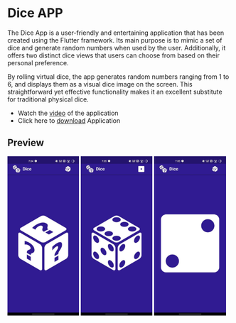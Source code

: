 # Dice APP

The Dice App is a user-friendly and entertaining application that has been created using the Flutter framework. Its main purpose is to mimic a set of dice and generate random numbers when used by the user. Additionally, it offers two distinct dice views that users can choose from based on their personal preference.

By rolling virtual dice, the app generates random numbers ranging from 1 to 6, and displays them as a visual dice image on the screen. This straightforward yet effective functionality makes it an excellent substitute for traditional physical dice.

 - Watch the [video](https://drive.google.com/file/d/1FP1_fj2cTUZSnGL7fB2qfmm_7attJ3Y4/view?usp=sharing) of the application
 - Click here to [download](https://drive.google.com/file/d/1UrB5Fp6TCJ0pPK5k6aasEkrmtI5ShStk/view?usp=sharing) Application

## Preview

<p float="left">
  <img src="Images/0.jpg" width="32%" />
  <img src="Images/1.jpg" width="32%" />
  <img src="Images/2.jpg" width="32%" />
</p>
